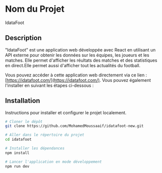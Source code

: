 # Nom du Projet
IdataFoot

## Description
"IdataFoot" est une application web développée avec React en utilisant un API externe pour obtenir les données sur les équipes, les joueurs et les matches. Elle permet d'afficher les réultats des matches et des statistiques en direct.Elle permet aussi d'afficher tout les actualités du football.

Vous pouvez accéder à cette application web directement via ce lien : [https://idatafoot.com/](https://idatafoot.com/). Vous pouvez également l'installer en suivant les étapes ci-dessous :

## Installation
Instructions pour installer et configurer le projet localement.

```bash
# Cloner le dépôt
git clone https://github.com/MohamedMoussaaif/idatafoot-new.git

# Aller dans le répertoire du projet
cd idatafoot

# Installer les dépendances
npm install

# Lancer l'application en mode développement
npm run dev
